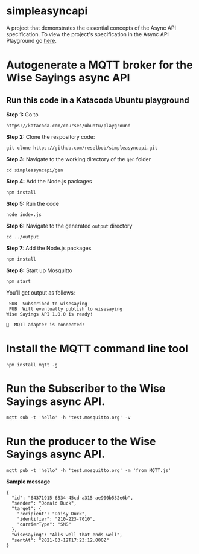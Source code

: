 # simpleasyncapi
A project that demonstrates the essential concepts of the Async API specification. To view the project's specification in the Async API Playground go [here](https://playground.asyncapi.io/?load=https://raw.githubusercontent.com/reselbob/simpleasyncapi/main/gen/asyncapi.yaml).

# Autogenerate a MQTT broker for the Wise Sayings async API

## Run this code in a Katacoda Ubuntu playground

**Step 1:** Go to

`https://katacoda.com/courses/ubuntu/playground`

**Step 2:** Clone the respository code:

`git clone https://github.com/reselbob/simpleasyncapi.git`

**Step 3:** Navigate to the working directory of the `gen` folder

`cd simpleasyncapi/gen`

**Step 4:** Add the Node.js packages

`npm install`

**Step 5:**  Run the code

`node index.js`

**Step 6:** Navigate to the generated `output` directory

`cd ../output`

**Step 7:** Add the Node.js packages

`npm install`

**Step 8:** Start up Mosquitto

`npm start`

You'll get output as follows:

```
 SUB  Subscribed to wisesaying
 PUB  Will eventually publish to wisesaying
Wise Sayings API 1.0.0 is ready! 

🔗  MQTT adapter is connected!

```

# Install the MQTT command line tool

`npm install mqtt -g`

# Run the Subscriber to the Wise Sayings async API.

`mqtt sub -t 'hello' -h 'test.mosquitto.org' -v`

# Run the producer to the Wise Sayings async API.

`mqtt pub -t 'hello' -h 'test.mosquitto.org' -m 'from MQTT.js'`

**Sample message**

```
{
  "id": "64371915-6834-45cd-a315-ae900b532e6b",
  "sender": "Donald Duck",
  "target": {
    "recipient": "Daisy Duck",
    "identifier": "210-223-7010",
    "carrierType": "SMS"
  },
  "wisesaying": "Alls well that ends well",
  "sentAt": "2021-03-12T17:23:12.000Z"
}

```

